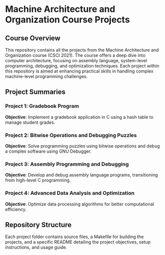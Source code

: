 # Machine Architecture and Organization Course Projects

## Course Overview

This repository contains all the projects from the Machine Architecture and Organization course (CSCI 2021). The course offers a deep dive into computer architecture, focusing on assembly language, system-level programming, debugging, and optimization techniques. Each project within this repository is aimed at enhancing practical skills in handling complex machine-level programming challenges.

## Project Summaries

### Project 1: Gradebook Program

**Objective**: Implement a gradebook application in C using a hash table to manage student grades.

### Project 2: Bitwise Operations and Debugging Puzzles

**Objective**: Solve programming puzzles using bitwise operations and debug a complex software using GNU Debugger.

### Project 3: Assembly Programming and Debugging

**Objective**: Develop and debug assembly language programs, transitioning from high-level C programming.

### Project 4: Advanced Data Analysis and Optimization

**Objective**: Optimize data processing algorithms for better computational efficiency.

## Repository Structure

Each project folder contains source files, a Makefile for building the projects, and a specific README detailing the project objectives, setup instructions, and usage guide.

